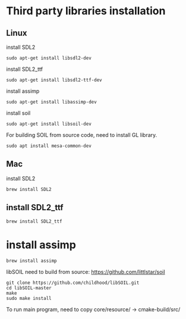 # Third party libraries installation

## Linux

install SDL2
```
sudo apt-get install libsdl2-dev
```

install SDL2_ttf
```
sudo apt-get install libsdl2-ttf-dev
```

install assimp
```
sudo apt-get install libassimp-dev
```

install soil
```
sudo apt-get install libsoil-dev
```

For building SOIL from source code, need to install GL library.
```
sudo apt install mesa-common-dev
```

## Mac

install SDL2
```
brew install SDL2
```

## install SDL2_ttf
```
brew install SDL2_ttf
```

# install assimp
```
brew install assimp
```


libSOIL need to build from source: https://github.com/littlstar/soil
```
git clone https://github.com/childhood/libSOIL.git
cd libSOIL-master
make 
sudo make install
```


To run main program, need to copy core/resource/ -> cmake-build/src/
